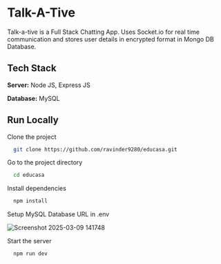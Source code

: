 
# Talk-A-Tive

Talk-a-tive is a Full Stack Chatting App.
Uses Socket.io for real time communication and stores user details in encrypted format in Mongo DB Database.
## Tech Stack



**Server:** Node JS, Express JS

**Database:** MySQL
  

## Run Locally

Clone the project

```bash
  git clone https://github.com/ravinder9280/educasa.git
```

Go to the project directory

```bash
  cd educasa
```

Install dependencies

```bash
  npm install
```
Setup MySQL Database URL in .env

![Screenshot 2025-03-09 141748](https://github.com/user-attachments/assets/5c89b5b0-801c-46e4-a43c-da1141ef1492)


Start the server

```bash
  npm run dev
```


  
